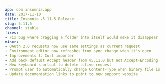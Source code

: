 ```yaml
---
app: com.insomnia.app
date: 2017-11-10
title: Insomnia v5.11.5 Release
slug: 5.11.5
channel: stable
fixes:
- Fix bug where dragging a folder into itself would make it disappear
minor:
- OAuth 2.0 requests now use same settings as current request
- Environment editor now refreshes from sync change when it's open
- Improvements to Curl importer
- Add back default Accept header from v5.11.0 but not Accept-Encoding 
- New keyboard shortcut to delete active request
- Prompt user to automatically change Content-Type when binary file is selected
- Update documentation links to point to new support website
---
```


